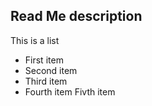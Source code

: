 ## Read Me description
This is a list
- First item
- Second item
- Third item
- Fourth item
Fivth item
